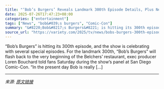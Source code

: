 ```yaml
---
title: "‘Bob’s Burgers’ Reveals Landmark 300th Episode Details, Plus New Halloween and Christmas Installments"
date: 2025-07-26T17:47:23+08:00
categories: ["entertainment"]
tags: ["News", "bob&#039;s burgers", "Comic-Con"]
summary: "&#8220;Bob&#8217;s Burgers&#8221; is hitting its 300th episode, and the show is celebrating with several special episodes. For the landmark 300th, &#8220;Bob&#8217;s Burgers&#8221; will flash back to "
source_url: "https://variety.com/2025/tv/news/bobs-burgers-300th-episode-details-halloween-christmas-1236471161/"
---
```


&#8220;Bob&#8217;s Burgers&#8221; is hitting its 300th episode, and the show is celebrating with several special episodes. For the landmark 300th, &#8220;Bob&#8217;s Burgers&#8221; will flash back to the very beginning of the Belchers&#8217; restaurant, exec producer Loren Bouchard told fans Saturday during the show&#8217;s panel at San Diego Comic-Con. &#8220;In the present day Bob is really [&#8230;]

---

*来源: [原文链接](https://variety.com/2025/tv/news/bobs-burgers-300th-episode-details-halloween-christmas-1236471161/)*
